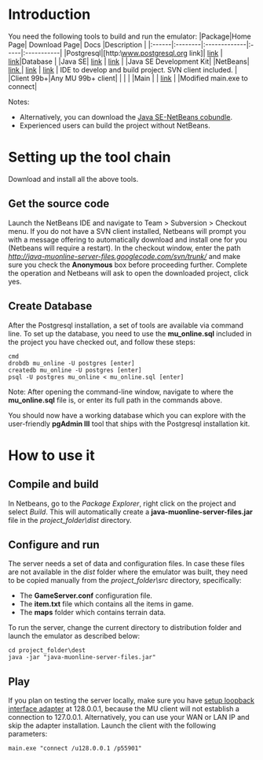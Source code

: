 # Introduction #

You need the following tools to build and run the emulator:
|Package|Home Page| Download Page| Docs |Description |
|:------|:--------|:-------------|:-----|:-----------|
|Postgresql|[http:\\www.postgresql.org link]| [link](http://www.postgresql.org/download/) | [link](http://www.postgresql.org/docs/)|Database    |
|Java SE| [link](http://java.sun.com) | [link](http://java.sun.com/javase/downloads/index.jsp) |      |Java SE Development Kit|
|NetBeans| [link ](http://www.netbeans.org/)| [link](http://www.netbeans.org/downloads/) | [link](http://www.netbeans.org/kb/) | IDE to develop and build project. SVN client included. |
|Client 99b+|Any MU 99b+ client|              |      |            |
|Main   |         | [link](http://code.google.com/p/java-muonline-server-files/downloads/list) |      |Modified main.exe to connect|

Notes:
  * Alternatively, you can download the  [Java SE-NetBeans cobundle](http://java.sun.com/javase/downloads/widget/jdk_netbeans.jsp).
  * Experienced users can build the project without NetBeans.

# Setting up the tool chain #
Download and install all the above tools.

## Get the source code ##
Launch the NetBeans IDE and navigate to Team > Subversion > Checkout menu. If you do not have a SVN client installed, Netbeans will prompt you with a message offering to automatically download and install one for you (Netbeans will require a restart).
In the checkout window, enter the path _http://java-muonline-server-files.googlecode.com/svn/trunk/_ and make sure you check the **Anonymous** box before proceeding further. Complete the operation and Netbeans will ask to open the downloaded project, click yes.


## Create Database ##
After the Postgresql installation, a set of tools are available via command line. To set up the database, you need to use the **mu\_online.sql** included in the project you have checked out, and follow these steps:
```
cmd
drobdb mu_online -U postgres [enter]
createdb mu_online -U postgres [enter]
psql -U postgres mu_online < mu_online.sql [enter]
```
Note: After opening the command-line window, navigate to where the **mu\_online.sql** file is, or enter its full path in the commands above.

You should now have a working database which you can explore with the user-friendly **pgAdmin III** tool that ships with the Postgresql installation kit.

# How to use it #
## Compile and build ##
In Netbeans, go to the _Package Explorer_, right click on the project and select _Build_.
This will automatically create a **java-muonline-server-files.jar** file in the _project\_folder\dist_ directory.

## Configure and run ##
The server needs a set of data and configuration files. In case these files are not available in the _dist_ folder where the emulator was built, they need to be copied manually from the _project\_folder\src_ directory, specifically:
  * The **GameServer.conf** configuration file.
  * The **item.txt** file which contains all the items in game.
  * The **maps** folder which contains terrain data.

To run the server, change the current directory to distribution folder and launch the emulator as described below:
```
cd project_folder\dest
java -jar "java-muonline-server-files.jar"
```

## Play ##
If you plan on testing the server locally, make sure you have [setup loopback interface adapter](http://www.windowsnetworking.com/articles_tutorials/Install-Microsoft-Loopback-adapter-Windows-XP.html) at 128.0.0.1, because the MU client will not establish a connection to 127.0.0.1. Alternatively, you can use your WAN or LAN IP and skip the adapter installation. Launch the client with the following parameters:
```
main.exe "connect /u128.0.0.1 /p55901"
```